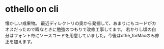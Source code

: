 # othello on cli
懐かしい成果物。
最近ディレクトリの奥から発掘して、あまりにもコードがカオスだったので暇なときに勉強のつもりで改修工事してます。
若かりし頃の自分はフォント毎にソースコードを用意していました。今後はothe_forMacのみ修正を加えます。
